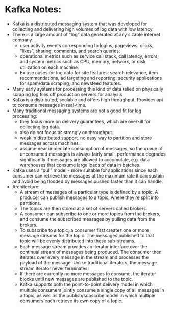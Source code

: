 # Kafka Notes:

- Kafka is a distributed messaging system that was developed for collecting and delivering high volumes of log data with low latency.
- There is a large amount of “log” data generated at any sizable internet company.
    - user activity events corresponding to logins, pageviews, clicks, “likes”, sharing, comments, and search queries;
    - operational metrics such as service call stack, call latency, errors, and system metrics such as CPU, memory, network, or disk utilization on each machine.
    - Ex use cases for log data for site features: search relevance, item recommendations, ad targeting and reporting, security applications for spam/data scraping, and newsfeed features.
- Many early systems for processing this kind of data relied on physically scraping log files off production servers for analysis
- Kafka is a distributed, scalable and offers high throughput. Provides api to consume messages in real-time.
- Many traditional messaging systems are not a good fit for log processing:
    - they focus more on delivery guarantees, which are overkill for collecting log data.
    - also do not focus as strongly on throughput.
    - weak in distributed support.  no easy way to partition and store messages across machines.
    - assume near immediate consumption of messages, so the queue of unconsumed messages is always fairly small. performance degrades significantly if messages are allowed to accumulate, e.g. data warehouses that consume large loads of data in batches.
- Kafka uses a “pull” model - more suitable for applications since each consumer can retrieve the messages at the maximum rate it can sustain and avoid being flooded by messages pushed faster than it can handle.
- Architecture:
    - A stream of messages of a particular type is defined by a topic. A producer can publish messages to a topic, where they’re split into partitions.
    - The topics are then stored at a set of servers called brokers.
    - A consumer can subscribe to one or more topics from the brokers, and consume the subscribed messages by pulling data from the brokers.
    - To subscribe to a topic, a consumer first creates one or more message streams for the topic. The messages published to that topic will be evenly distributed into these sub-streams.
    - Each message stream provides an iterator interface over the continual stream of messages being produced. The consumer then iterates over every message in the stream and processes the payload of the message. Unlike traditional iterators, the message stream iterator never terminates.
    - If there are currently no more messages to consume, the iterator blocks until new messages are published to the topic.
    - Kafka supports both the point-to-point delivery model in which multiple consumers jointly consume a single copy of all messages in a topic, as well as the publish/subscribe model in which multiple consumers each retrieve its own copy of a topic.
